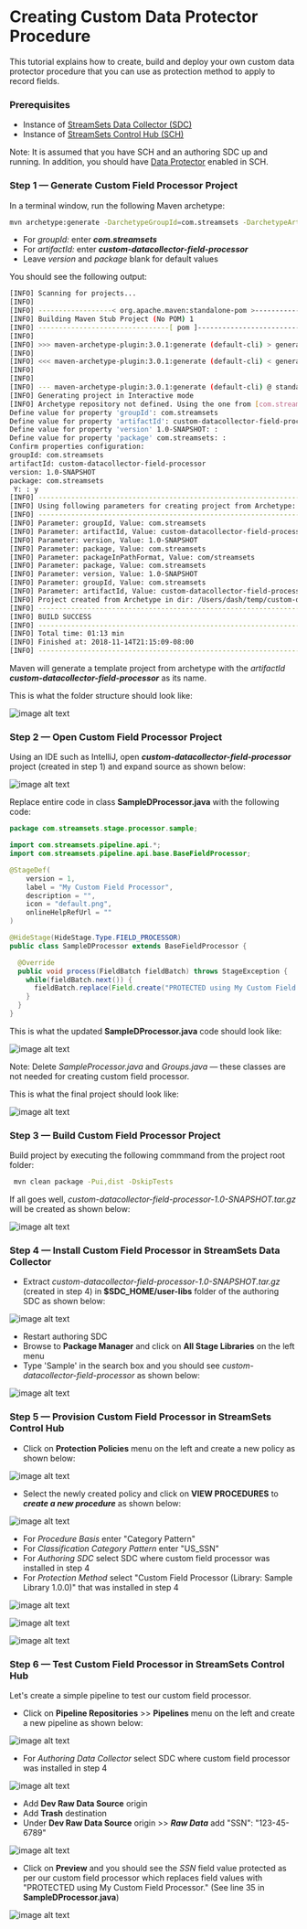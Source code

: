 Creating Custom Data Protector Procedure
==========================================

This tutorial explains how to create, build and deploy your own custom data protector procedure that you can use as protection method to apply to record fields.

### Prerequisites

* Instance of [StreamSets Data Collector (SDC)](https://streamsets.com/documentation/datacollector/latest/help/datacollector/UserGuide/Getting_Started/GettingStarted_Title.html#concept_htw_ghg_jq)
* Instance of [StreamSets Control Hub (SCH)](https://streamsets.com/documentation/controlhub/latest/help/controlhub/UserGuide/GettingStarted/GettingStarted_title.html)

Note: It is assumed that you have SCH and an authoring SDC up and running. In addition, you should have [Data Protector](https://streamsets.com/documentation/controlhub/latest/help/controlhub/UserGuide/DataProtector/DataProtector-Title.html) enabled in SCH.

### Step 1 &mdash; Generate Custom Field Processor Project

In a terminal window, run the following Maven archetype:

```sh 
mvn archetype:generate -DarchetypeGroupId=com.streamsets -DarchetypeArtifactId=streamsets-datacollector-stage-lib-tutorial -DarchetypeVersion=3.5.2 -DinteractiveMode=true
```

* For *groupId:* enter ***com.streamsets***
* For *artifactId:* enter ***custom-datacollector-field-processor***
* Leave *version* and *package* blank for default values

You should see the following output:

```sh
[INFO] Scanning for projects...
[INFO]
[INFO] ------------------< org.apache.maven:standalone-pom >-------------------
[INFO] Building Maven Stub Project (No POM) 1
[INFO] --------------------------------[ pom ]---------------------------------
[INFO]
[INFO] >>> maven-archetype-plugin:3.0.1:generate (default-cli) > generate-sources @ standalone-pom >>>
[INFO]
[INFO] <<< maven-archetype-plugin:3.0.1:generate (default-cli) < generate-sources @ standalone-pom <<<
[INFO]
[INFO]
[INFO] --- maven-archetype-plugin:3.0.1:generate (default-cli) @ standalone-pom ---
[INFO] Generating project in Interactive mode
[INFO] Archetype repository not defined. Using the one from [com.streamsets:streamsets-datacollector-stage-lib-tutorial:3.5.2] found in catalog remote
Define value for property 'groupId': com.streamsets
Define value for property 'artifactId': custom-datacollector-field-processor
Define value for property 'version' 1.0-SNAPSHOT: :
Define value for property 'package' com.streamsets: :
Confirm properties configuration:
groupId: com.streamsets
artifactId: custom-datacollector-field-processor
version: 1.0-SNAPSHOT
package: com.streamsets
 Y: : y
[INFO] ----------------------------------------------------------------------------
[INFO] Using following parameters for creating project from Archetype: streamsets-datacollector-stage-lib-tutorial:3.5.2
[INFO] ----------------------------------------------------------------------------
[INFO] Parameter: groupId, Value: com.streamsets
[INFO] Parameter: artifactId, Value: custom-datacollector-field-processor
[INFO] Parameter: version, Value: 1.0-SNAPSHOT
[INFO] Parameter: package, Value: com.streamsets
[INFO] Parameter: packageInPathFormat, Value: com/streamsets
[INFO] Parameter: package, Value: com.streamsets
[INFO] Parameter: version, Value: 1.0-SNAPSHOT
[INFO] Parameter: groupId, Value: com.streamsets
[INFO] Parameter: artifactId, Value: custom-datacollector-field-processor
[INFO] Project created from Archetype in dir: /Users/dash/temp/custom-datacollector-field-processor
[INFO] ------------------------------------------------------------------------
[INFO] BUILD SUCCESS
[INFO] ------------------------------------------------------------------------
[INFO] Total time: 01:13 min
[INFO] Finished at: 2018-11-14T21:15:09-08:00
[INFO] ------------------------------------------------------------------------
```

Maven will generate a template project from archetype with the *artifactId* ***custom-datacollector-field-processor*** as its name.

This is what the folder structure should look like:

![image alt text](finder1.png)

### Step 2 &mdash; Open Custom Field Processor Project

Using an IDE such as IntelliJ, open ***custom-datacollector-field-processor*** project (created in step 1) and expand source as shown below:

![image alt text](intellij1.png)

Replace entire code in class **SampleDProcessor.java** with the following code:

```java
package com.streamsets.stage.processor.sample;

import com.streamsets.pipeline.api.*;
import com.streamsets.pipeline.api.base.BaseFieldProcessor;

@StageDef(
    version = 1,
    label = "My Custom Field Processor",
    description = "",
    icon = "default.png",
    onlineHelpRefUrl = ""
)

@HideStage(HideStage.Type.FIELD_PROCESSOR)
public class SampleDProcessor extends BaseFieldProcessor {

  @Override
  public void process(FieldBatch fieldBatch) throws StageException {
    while(fieldBatch.next()) {
      fieldBatch.replace(Field.create("PROTECTED using My Custom Field Processor."));
    }
  }
}

```

This is what the updated **SampleDProcessor.java** code should look like:

![image alt text](intellij2.png)

Note: Delete *SampleProcessor.java* and *Groups.java* &mdash; these classes are not needed for creating custom field processor.

This is what the final project should look like:

![image alt text](intellij3.png)

### Step 3 &mdash; Build Custom Field Processor Project

Build project by executing the following commmand from the project root folder:

```sh
 mvn clean package -Pui,dist -DskipTests

```

If all goes well, *custom-datacollector-field-processor-1.0-SNAPSHOT.tar.gz* will be created as shown below:

![image alt text](intellij4.png)

### Step 4 &mdash; Install Custom Field Processor in StreamSets Data Collector

* Extract *custom-datacollector-field-processor-1.0-SNAPSHOT.tar.gz* (created in step 4) in **$SDC_HOME/user-libs** folder of the authoring SDC as shown below:

![image alt text](finder2.png)

* Restart authoring SDC
* Browse to **Package Manager** and click on **All Stage Libraries** on the left menu
* Type 'Sample' in the search box and you should see *custom-datacollector-field-processor* as shown below:

![image alt text](sdc1.png)

### Step 5 &mdash; Provision Custom Field Processor in StreamSets Control Hub

* Click on **Protection Policies** menu on the left and create a new policy as shown below:

![image alt text](sch1.png)

* Select the newly created policy and click on **VIEW PROCEDURES** to ***create a new procedure*** as shown below:

![image alt text](sch2.png)

* For *Procedure Basis* enter "Category Pattern"
* For *Classification Category Pattern* enter "US_SSN"
* For *Authoring SDC* select SDC where custom field processor was installed in step 4
* For *Protection Method* select "Custom Field Processor (Library: Sample Library 1.0.0)" that was installed in step 4

![image alt text](sch3.png)

![image alt text](sch4.png)

![image alt text](sch5.png)

### Step 6 &mdash; Test Custom Field Processor in StreamSets Control Hub

Let's create a simple pipeline to test our custom field processor.

* Click on **Pipeline Repositories** >> **Pipelines** menu on the left and create a new pipeline as shown below:

![image alt text](sch6.png)

* For *Authoring Data Collector* select SDC where custom field processor was installed in step 4

![image alt text](sch7.png)

* Add **Dev Raw Data Source** origin
* Add **Trash** destination
* Under **Dev Raw Data Source** origin >> ***Raw Data*** add "SSN": "123-45-6789"

![image alt text](sch8.png)

* Click on **Preview** and you should see the *SSN* field value protected as per our custom field processor which replaces field values with "PROTECTED using My Custom Field Processor." (See line 35 in **SampleDProcessor.java**)

![image alt text](sch9.png)



